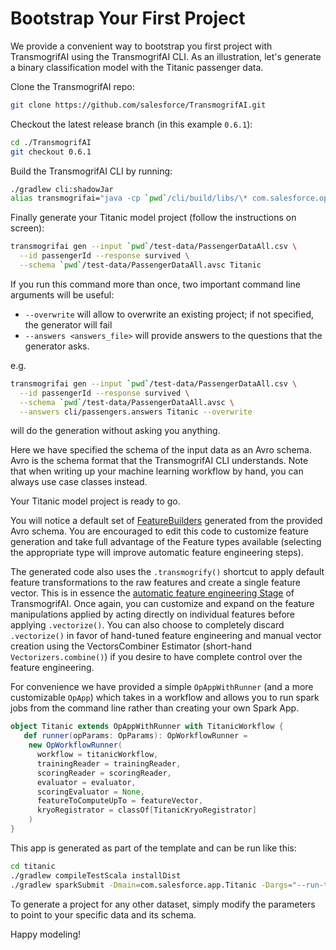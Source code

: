 # Bootstrap Your First Project

We provide a convenient way to bootstrap you first project with TransmogrifAI using the TransmogrifAI CLI.
As an illustration, let's generate a binary classification model with the Titanic passenger data.

Clone the TransmogrifAI repo:
```bash
git clone https://github.com/salesforce/TransmogrifAI.git
```
Checkout the latest release branch (in this example `0.6.1`):
```bash
cd ./TransmogrifAI
git checkout 0.6.1
```
Build the TransmogrifAI CLI by running:
```bash
./gradlew cli:shadowJar
alias transmogrifai="java -cp `pwd`/cli/build/libs/\* com.salesforce.op.cli.CLI"
```
Finally generate your Titanic model project (follow the instructions on screen):
```bash
transmogrifai gen --input `pwd`/test-data/PassengerDataAll.csv \
  --id passengerId --response survived \
  --schema `pwd`/test-data/PassengerDataAll.avsc Titanic
```  

If you run this command more than once, two important command line arguments will be useful:
- `--overwrite` will allow to overwrite an existing project; if not specified, the generator will fail
- `--answers <answers_file>` will provide answers to the questions that the generator asks.

e.g.
```bash
transmogrifai gen --input `pwd`/test-data/PassengerDataAll.csv \
  --id passengerId --response survived \
  --schema `pwd`/test-data/PassengerDataAll.avsc \
  --answers cli/passengers.answers Titanic --overwrite
```
will do the generation without asking you anything.

Here we have specified the schema of the input data as an Avro schema. Avro is the schema format that the TransmogrifAI CLI understands. Note that when writing up your machine learning workflow by hand, you can always use case classes instead.

Your Titanic model project is ready to go. 

You will notice a default set of [FeatureBuilders](../developer-guide#featurebuilders) generated from the provided Avro schema. You are encouraged to edit this code to customize feature generation and take full advantage of the Feature types available (selecting the appropriate type will improve automatic feature engineering steps).
 
The generated code also uses the ```.transmogrify()``` shortcut to apply default feature transformations to the raw features and create a single feature vector. This is in essence the [automatic feature engineering Stage](../automl-capabilities#vectorizers-and-transmogrification) of TransmogrifAI. Once again, you can customize and expand on the feature manipulations applied by acting directly on individual features before applying ```.vectorize()```. You can also choose to completely discard ```.vectorize()``` in favor of hand-tuned feature engineering and manual vector creation using the VectorsCombiner Estimator (short-hand ```Vectorizers.combine()```) if you desire to have complete control over the feature engineering.

For convenience we have provided a simple `OpAppWithRunner` (and a more customizable `OpApp`) which takes in a workflow and allows you to run spark jobs from the command line rather than creating your own Spark App.

```scala
object Titanic extends OpAppWithRunner with TitanicWorkflow {
   def runner(opParams: OpParams): OpWorkflowRunner =
    new OpWorkflowRunner(
      workflow = titanicWorkflow,
      trainingReader = trainingReader,
      scoringReader = scoringReader,
      evaluator = evaluator,
      scoringEvaluator = None,
      featureToComputeUpTo = featureVector,
      kryoRegistrator = classOf[TitanicKryoRegistrator]
    )
}
```

This app is generated as part of the template and can be run like this:

```bash
cd titanic
./gradlew compileTestScala installDist
./gradlew sparkSubmit -Dmain=com.salesforce.app.Titanic -Dargs="--run-type=train --model-location=/tmp/titanic-model --read-location Passenger=`pwd`/../test-data/PassengerDataAll.csv"
```


To generate a project for any other dataset, simply modify the parameters to point to your specific data and its schema.

Happy modeling!

